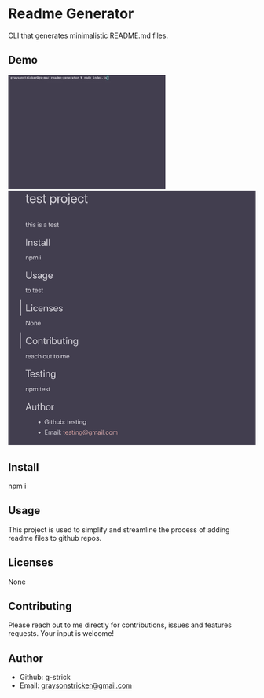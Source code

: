 # Readme Generator

CLI that generates minimalistic README.md files.

## Demo

![CLI Demo Process](assets/readmegen.gif)
![test](assets/readmedemo.gif)

## Install

npm i

## Usage

This project is used to simplify and streamline the process of adding readme files to github repos.

## Licenses

None

## Contributing

Please reach out to me directly for contributions, issues and features requests. Your input is welcome!

## Author

- Github: g-strick
- Email: graysonstricker@gmail.com
